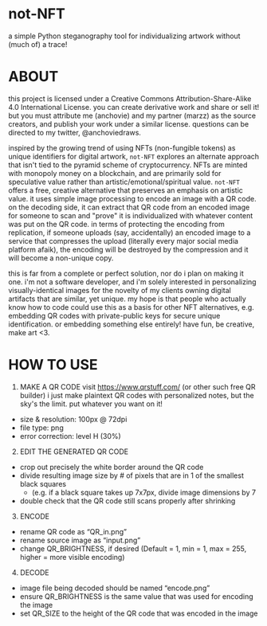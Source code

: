 # not-NFT
a simple Python steganography tool for individualizing artwork without (much of) a trace!

# ABOUT
this project is licensed under a Creative Commons Attribution-Share-Alike 4.0 International License.
you can create derivative work and share or sell it! but you must attribute me (anchovie) and my partner (marzz) as the source creators, and publish your work under a similar license. questions can be directed to my twitter, @anchoviedraws.

inspired by the growing trend of using NFTs (non-fungible tokens) as unique identifiers for digital artwork, `not-NFT` explores an alternate approach that isn't tied to the pyramid scheme of cryptocurrency. NFTs are minted with monopoly money on a blockchain, and are primarily sold for speculative value rather than artistic/emotional/spiritual value. `not-NFT` offers a free, creative alternative that preserves an emphasis on artistic value. it uses simple image processing to encode an image with a QR code. on the decoding side, it can extract that QR code from an encoded image for someone to scan and "prove" it is individualized with whatever content was put on the QR code. in terms of protecting the encoding from replication, if someone uploads (say, accidentally) an encoded image to a service that compresses the upload (literally every major social media platform afaik), the encoding will be destroyed by the compression and it will become a non-unique copy.

this is far from a complete or perfect solution, nor do i plan on making it one. i'm not a software developer, and i'm solely interested in personalizing visually-identical images for the novelty of my clients owning digital artifacts that are similar, yet unique. my hope is that people who actually know how to code could use this as a basis for other NFT alternatives, e.g. embedding QR codes with private-public keys for secure unique identification. or embedding something else entirely! have fun, be creative, make art <3.

# HOW TO USE
1. MAKE A QR CODE
visit https://www.qrstuff.com/ (or other such free QR builder)
i just make plaintext QR codes with personalized notes, but the sky's the limit. put whatever you want on it!
* size & resolution: 100px @ 72dpi
* file type: png
* error correction: level H (30%)

2. EDIT THE GENERATED QR CODE
* crop out precisely the white border around the QR code
* divide resulting image size by # of pixels that are in 1 of the smallest black squares
  * (e.g. if a black square takes up 7x7px, divide image dimensions by 7
* double check that the QR code still scans properly after shrinking

3. ENCODE
* rename QR code as “QR_in.png”
* rename source image as “input.png”
* change QR_BRIGHTNESS, if desired (Default = 1, min = 1, max = 255, higher = more visible encoding)

4. DECODE
* image file being decoded should be named “encode.png”
* ensure QR_BRIGHTNESS is the same value that was used for encoding the image
* set QR_SIZE to the height of the QR code that was encoded in the image
